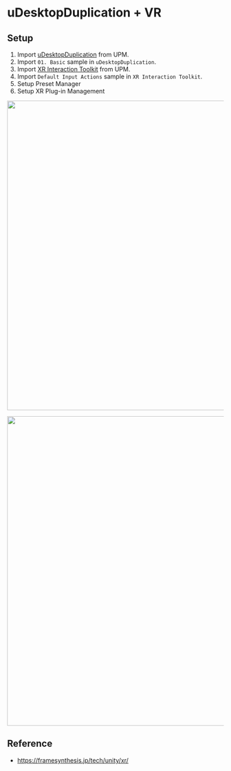 uDesktopDuplication + VR
========================

Setup
-----

1. Import [uDesktopDuplication](https://github.com/hecomi/uDesktopDuplication) from UPM.
2. Import `01. Basic` sample in `uDesktopDuplication`.
3. Import [XR Interaction Toolkit](https://docs.unity3d.com/Manual/com.unity.xr.interaction.toolkit.html) from UPM.
4. Import `Default Input Actions` sample in `XR Interaction Toolkit`.
5. Setup Preset Manager
6. Setup XR Plug-in Management

<img src="https://raw.githubusercontent.com/wiki/hecomi/uTouchInjection/preset-manager.png" width="720" /><br />

<img src="https://raw.githubusercontent.com/wiki/hecomi/uTouchInjection/xr-plugin-management.png" width="720" /><br />

Reference
---------
- https://framesynthesis.jp/tech/unity/xr/
